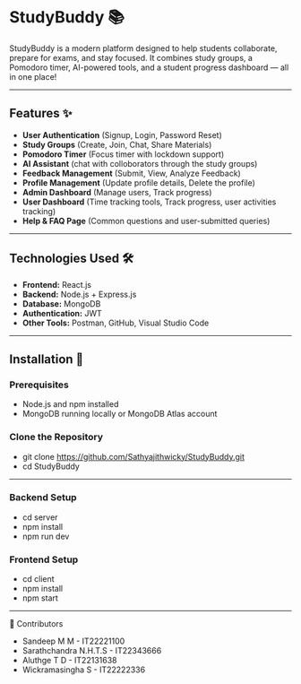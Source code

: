 # StudyBuddy 📚

StudyBuddy is a modern platform designed to help students collaborate, prepare for exams, and stay focused. It combines study groups, a Pomodoro timer, AI-powered tools, and a student progress dashboard 
— all in one place!

---

## Features ✨

- **User Authentication** (Signup, Login, Password Reset)
- **Study Groups** (Create, Join, Chat, Share Materials)
- **Pomodoro Timer** (Focus timer with lockdown support)
- **AI Assistant** (chat with colloborators through the study groups)
- **Feedback Management** (Submit, View, Analyze Feedback)
- **Profile Management** (Update profile details, Delete the profile)
- **Admin Dashboard** (Manage users, Track progress)
- **User Dashboard** (Time tracking tools, Track progress, user activities tracking)
- **Help & FAQ Page** (Common questions and user-submitted queries)

---

## Technologies Used 🛠️

- **Frontend:** React.js
- **Backend:** Node.js + Express.js
- **Database:** MongoDB
- **Authentication:** JWT
- **Other Tools:** Postman, GitHub, Visual Studio Code

---

## Installation 🚀

### Prerequisites
- Node.js and npm installed
- MongoDB running locally or MongoDB Atlas account

### Clone the Repository
- git clone https://github.com/Sathyajithwicky/StudyBuddy.git
- cd StudyBuddy

---

### Backend Setup
- cd server
- npm install
- npm run dev

### Frontend Setup
- cd client
- npm install
- npm start

---

🤝 Contributors
- Sandeep M M - IT22221100
- Sarathchandra N.H.T.S - IT22343666
- Aluthge T D - IT22131638
- Wickramasingha S - IT22222336



